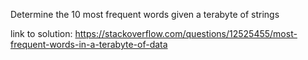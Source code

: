 Determine the 10 most frequent words given a terabyte of strings

link to solution: https://stackoverflow.com/questions/12525455/most-frequent-words-in-a-terabyte-of-data